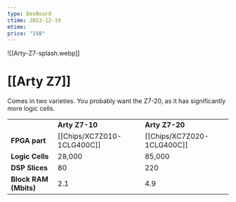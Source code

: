 ```yaml
---
type: DevBoard
ctime: 2023-12-19
mtime: 
price: "150"
---
```

![[Arty-Z7-splash.webp]]
# [[Arty Z7]]
Comes in two varieties. You probably want  the Z7-20, as it has significantly more logic cells. 

|   |   |   |
|---|---|---|
||**Arty Z7-10**|**Arty Z7-20**|
|**FPGA part**|[[Chips/XC7Z010-1CLG400C]] |[[Chips/XC7Z020-1CLG400C]] |
|**Logic Cells**|28,000|85,000|
|**DSP Slices**|80|220|
|**Block RAM (Mbits)**|2.1|4.9|